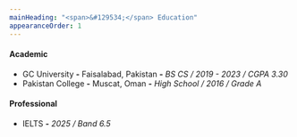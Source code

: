 ```yaml
---
mainHeading: "<span>&#129534;</span> Education"
appearanceOrder: 1
---
```


#### Academic
- GC University **-** Faisalabad, Pakistan **-** *BS CS / 2019 - 2023 / CGPA 3.30*
- Pakistan College **-** Muscat, Oman **-** *High School / 2016 / Grade A* 

#### Professional
- IELTS **-** *2025 / Band 6.5*